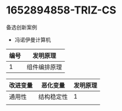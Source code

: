 # 1652894858-TRIZ-CS

备选创新案例
- 冯诺伊曼计算机




| 编号 | 发明原理        |
| ---- | --------------- |
| 1    | 组件编排原理  |



| 改进变量 | 恶化变量 | 发明原理 |
| ------- | ------  | ------ |
| 通用性   | 结构稳定性 | 1      |
|    |        |